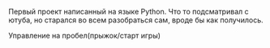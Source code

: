 Первый проект написанный на языке Python. Что то подсматривал с ютуба, но старался во всем разобраться сам, вроде бы как получилось.

Управление на пробел(прыжок/старт игры)

